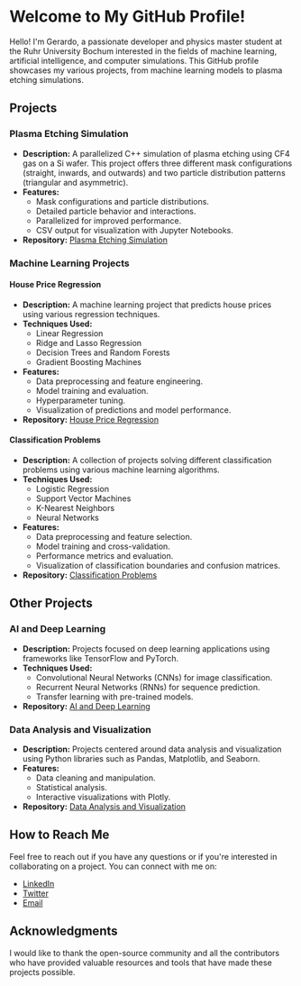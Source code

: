 # Welcome to My GitHub Profile!

Hello! I'm Gerardo, a passionate developer and physics master student at the Ruhr University Bochum interested in the fields of machine learning, artificial intelligence, and computer simulations. This GitHub profile showcases my various projects, from machine learning models to plasma etching simulations.

## Projects

### Plasma Etching Simulation

- **Description:** A parallelized C++ simulation of plasma etching using CF4 gas on a Si wafer. This project offers three different mask configurations (straight, inwards, and outwards) and two particle distribution patterns (triangular and asymmetric).
- **Features:**
  - Mask configurations and particle distributions.
  - Detailed particle behavior and interactions.
  - Parallelized for improved performance.
  - CSV output for visualization with Jupyter Notebooks.
- **Repository:** [Plasma Etching Simulation](https://github.com/yourusername/plasma-etching-simulation)

### Machine Learning Projects

#### House Price Regression

- **Description:** A machine learning project that predicts house prices using various regression techniques.
- **Techniques Used:**
  - Linear Regression
  - Ridge and Lasso Regression
  - Decision Trees and Random Forests
  - Gradient Boosting Machines
- **Features:**
  - Data preprocessing and feature engineering.
  - Model training and evaluation.
  - Hyperparameter tuning.
  - Visualization of predictions and model performance.
- **Repository:** [House Price Regression](https://github.com/yourusername/house-price-regression)

#### Classification Problems

- **Description:** A collection of projects solving different classification problems using various machine learning algorithms.
- **Techniques Used:**
  - Logistic Regression
  - Support Vector Machines
  - K-Nearest Neighbors
  - Neural Networks
- **Features:**
  - Data preprocessing and feature selection.
  - Model training and cross-validation.
  - Performance metrics and evaluation.
  - Visualization of classification boundaries and confusion matrices.
- **Repository:** [Classification Problems](https://github.com/yourusername/classification-problems)

## Other Projects

### AI and Deep Learning

- **Description:** Projects focused on deep learning applications using frameworks like TensorFlow and PyTorch.
- **Techniques Used:**
  - Convolutional Neural Networks (CNNs) for image classification.
  - Recurrent Neural Networks (RNNs) for sequence prediction.
  - Transfer learning with pre-trained models.
- **Repository:** [AI and Deep Learning](https://github.com/yourusername/ai-deep-learning)

### Data Analysis and Visualization

- **Description:** Projects centered around data analysis and visualization using Python libraries such as Pandas, Matplotlib, and Seaborn.
- **Features:**
  - Data cleaning and manipulation.
  - Statistical analysis.
  - Interactive visualizations with Plotly.
- **Repository:** [Data Analysis and Visualization](https://github.com/yourusername/data-analysis-visualization)

## How to Reach Me

Feel free to reach out if you have any questions or if you're interested in collaborating on a project. You can connect with me on:

- [LinkedIn](https://www.linkedin.com/in/yourprofile)
- [Twitter](https://twitter.com/yourprofile)
- [Email](mailto:your.email@example.com)

## Acknowledgments

I would like to thank the open-source community and all the contributors who have provided valuable resources and tools that have made these projects possible.


<!---
GegAll/GegAll is a ✨ special ✨ repository because its `README.md` (this file) appears on your GitHub profile.
You can click the Preview link to take a look at your changes.
--->
